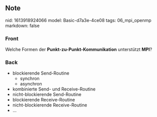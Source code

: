 ## Note
nid: 1613918924066
model: Basic-d7a3e-4ce08
tags: 06_mpi_openmp
markdown: false

### Front
Welche Formen der <b>Punkt-zu-Punkt-Kommunikation</b> unterstützt <b>MPI</b>?

### Back
<div>
<div><ul>
<li>blockierende Send-Routine
<ul>
<li>synchron</li>
<li>asynchron</li>
</ul>
</li>
<li>kombinierte Send- und Receive-Routine</li>
<li>nicht-blockierende Send-Routine</li>
<li>blockierende Receive-Routine</li>
<li>nicht-blockierende Receive-Routine</li>
<li>…</li>
</ul>
</div></div>
